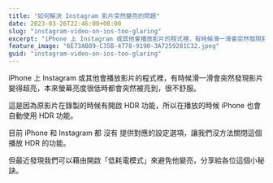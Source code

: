 ```yaml
---
title: "如何解決 Instagram 影片突然變亮的問題"
date: 2023-03-26T22:46:00+08:00
slug: "instagram-video-on-ios-too-glaring"
excerpt: "iPhone 上 Instagram 或其他會播放影片的程式裡，有時候滑一滑會突然發現影片變得超亮，本來螢幕亮度很低時都會突然被亮到，很不舒服。"
feature_image: "6E73AB89-C35B-4778-9190-3A7259281C32.jpeg"
guid: "instagram-video-on-ios-too-glaring"
---
```


iPhone 上 Instagram 或其他會播放影片的程式裡，有時候滑一滑會突然發現影片變得超亮，本來螢幕亮度很低時都會突然被亮到，很不舒服。

這是因為原影片在錄製的時候有開啟 HDR 功能，所以在播放的時候 iPhone 也會自動使用 HDR 功能。

目前 iPhone 和 Instagram 都 沒有 提供對應的設定選項，讓我們沒方法關閉這個播放 HDR 的功能。

但最近發現我們可以藉由開啟「低耗電模式」來避免他變亮，分享給各位這個小秘訣。
